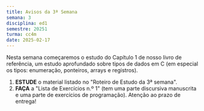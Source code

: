 ```yaml
---
title: Avisos da 3ª Semana
semana: 3
disciplina: ed1
semestre: 20251
turma: cc4m
date: 2025-02-17
---
```


Nesta semana começaremos o estudo do Capítulo 1 de nosso livro de
referência, um estudo aprofundado sobre tipos de dados em C (em especial os
tipos: enumeração, ponteiros, arrays e registros).

1. **ESTUDE** o material listado no "Roteiro de Estudo da 3ª semana".
1. **FAÇA** a "Lista de Exercícios n.º 1" (tem uma parte discursiva
   manuscrita e uma parte de exercícios de programação). Atenção ao
   prazo de entrega!
